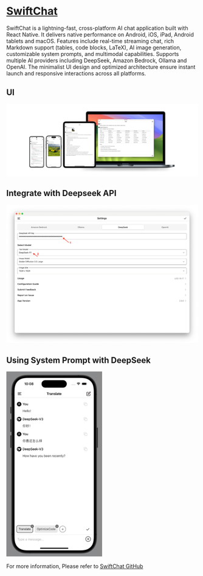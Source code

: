 # [SwiftChat](https://github.com/aws-samples/swift-chat)

SwiftChat is a lightning-fast, cross-platform AI chat application built with React Native. It delivers native performance on Android, iOS, iPad, Android tablets and macOS. Features include real-time streaming chat, rich Markdown support (tables, code blocks, LaTeX), AI image generation, customizable system prompts, and multimodal capabilities. Supports multiple AI providers including DeepSeek, Amazon Bedrock, Ollama and OpenAI. The minimalist UI design and optimized architecture ensure instant launch and responsive interactions across all platforms.

## UI

![UI](./assets/promo.png)

## Integrate with Deepseek API

![Mac Settings](./assets/settings.png)

## Using System Prompt with DeepSeek

<img src="./assets/system-prompt.png" width="50%">

For more information, Please refer to [SwiftChat GitHub](https://github.com/aws-samples/swift-chat)



